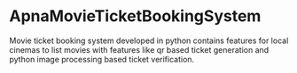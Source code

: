 # ApnaMovieTicketBookingSystem
Movie ticket booking system developed in python contains features for local cinemas to list movies with features like qr based ticket generation and python image processing based ticket verification.
